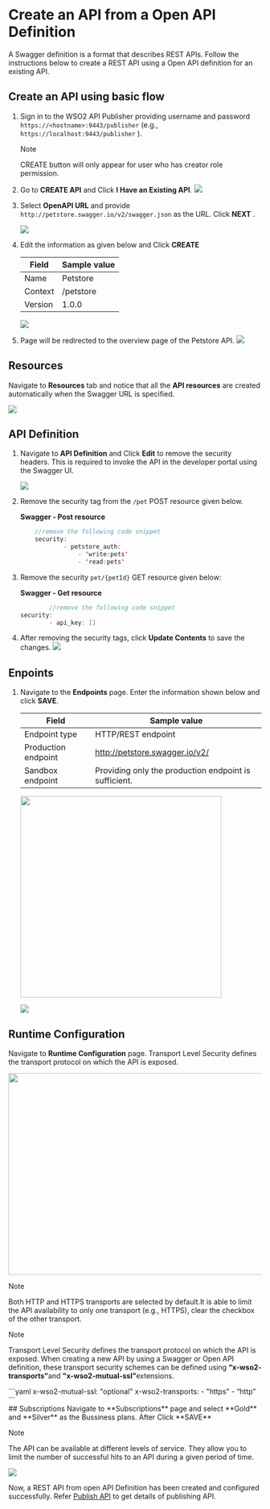 # Create an API from a Open API Definition

A Swagger definition is a format that describes REST APIs. 
Follow the instructions below to create a REST API using a Open API definition for an existing API.

## Create an API using basic flow
1. Sign in to the WSO2 API Publisher providing username and password `https://<hostname>:9443/publisher` (e.g., `https://localhost:9443/publisher` ).
    <html><div class="admonition note">
      <p class="admonition-title">Note</p>
      <p>CREATE button will only appear for user who has creator role permission.</p>
      </div>
    </html>

2.  Go to **CREATE API** and Click **I Have an Existing API**.
    ![]({{base_path}}/assets/img/learn/create-a-rest-api-using-existing-swagger-def.jpg)

3.  Select **OpenAPI URL** and provide `http://petstore.swagger.io/v2/swagger.json` as the URL. Click **NEXT** .

    ![]({{base_path}}/assets/img/learn/create-rest-api-using-swagger-def-form1.jpg)

4.  Edit the information as given below and Click **CREATE**

    | Field   | Sample value |
    |---------|--------------|
    | Name    | Petstore     |
    | Context | /petstore    |
    | Version | 1.0.0        |

    ![]({{base_path}}/assets/img/learn/create-rest-api-using-swagger-def-form1.jpg)

5. Page will be redirected to the overview page of the Petstore API.
 [![]({{base_path}}/assets/img/learn/overviewpage-rest-api-creating-by-swagger-def.jpg)]({{base_path}}/assets/img/learn/overviewpage-rest-api-creating-by-swagger-def.jpg)

## Resources
   Navigate to **Resources** tab and notice that all the **API resources** are created automatically when the Swagger URL is specified.
   
   [![]({{base_path}}/assets/img/learn/resource-of-pet-store-api.jpg)]({{base_path}}/assets/img/learn/resource-of-pet-store-api.jpg)

## API Definition
1. Navigate to **API Definition** and Click **Edit** to remove the security headers. This is required to invoke the API in the developer portal using the Swagger UI.
    
    ![]({{base_path}}/assets/img/learn/edit-api-definition-pet-store.jpg)


2. Remove the security tag from the `/pet` POST resource given below.

    **Swagger - Post resource**

    ``` java
        //remove the following code snippet
        security:
                - petstore_auth:
                    - 'write:pets'
                    - 'read:pets'
    ```

3.  Remove the security `pet/{petId}` GET resource given below:

    **Swagger - Get resource**

    ``` java
            //remove the following code snippet
    security:
            - api_key: []
    ```
4.  After removing the security tags, click **Update Contents** to save the changes.
 ![]({{base_path}}/assets/img/learn/update-content-pet-store.jpg)

## Enpoints
1. Navigate to the **Endpoints** page. Enter the information shown below and click **SAVE**.

    | Field               | Sample value                                          |
    |---------------------|-------------------------------------------------------|
    | Endpoint type       | HTTP/REST endpoint                                    |
    | Production endpoint | http://petstore.swagger.io/v2/                        |
    | Sandbox endpoint    | Providing only the production endpoint is sufficient. |

     <html>
     <img src="{{base_path}}/assets/img/learn/add-endpoint-pet-store-api.jpg" height="400" width="400">
     </html>

    ![]({{base_path}}/assets/img/learn/add-endpoint-configuration-for-pet-store-api.jpg)

## Runtime Configuration
  Navigate to **Runtime Configuration** page. 
  Transport Level Security  defines the transport protocol on which the API is exposed.
     
  <html>
     <img src="{{base_path}}/assets/img/learn/transport-level-security-pet-store.jpg" height="400" width="700">
     </html>

  <html><div class="admonition note">
     <p class="admonition-title">Note</p>
     <p> Both HTTP and HTTPS transports are selected by default.It is able to limit the API availability to only one transport (e.g., HTTPS), clear the checkbox of the other transport.</p>
     </div>
     </html>

   <html><div class="admonition note">
     <p class="admonition-title">Note</p>
        <p> Transport Level Security defines the transport protocol on which the API is exposed. When creating a new API by using a Swagger or Open API definition, these transport security schemes can be defined using  <b>“x-wso2- transports”</b>and <b>"x-wso2-mutual-ssl”</b>extensions.</p>
            ```yaml
            x-wso2-mutual-ssl: "optional"
            x-wso2-transports: 
                - "https"
                - “http”
            ```
    </div></html>
## Subscriptions
   Navigate to **Subscriptions** page and select **Gold** and **Silver** as the Bussiness plans. After Click **SAVE**

   <html><div class="admonition note">
     <p class="admonition-title">Note</p>
     <p> The API can be available at different levels of service. They allow you to limit the number of successful hits to an API during a given period of time.</p>
     </div>
     </html>

   ![]({{base_path}}/assets/img/learn/add-bussiness-plans-for-pet-store-api.jpg)


Now, a REST API from open API Definition has been created and configured successfully. Refer [Publish API]({{base_path}}/learn/design-api/publish-api/publish-an-ap) to get details of publishing API.
